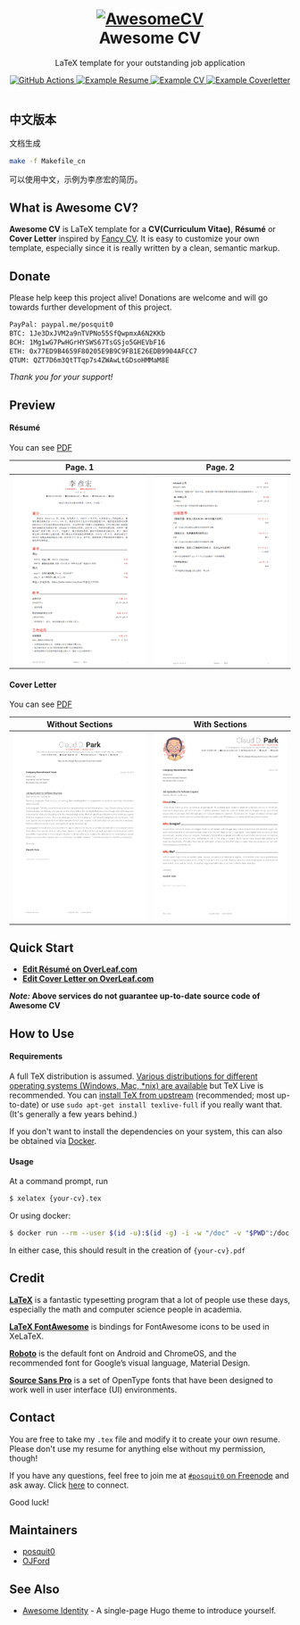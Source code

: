 <h1 align="center">
  <a href="https://github.com/realzhangm/Awesome-CV" title="AwesomeCV Documentation">
    <img alt="AwesomeCV" src="https://github.com/realzhangm/Awesome-CV/raw/master/icon.png" width="200px" height="200px" />
  </a>
  <br />
  Awesome CV
</h1>

<p align="center">
  LaTeX template for your outstanding job application
</p>

<div align="center">
  <a href="https://github.com/realzhangm/Awesome-CV/actions/workflows/main.yml">
    <img alt="GitHub Actions" src="https://github.com/realzhangm/Awesome-CV/actions/workflows/main.yml/badge.svg" />
  </a>
  <a href="https://raw.githubusercontent.com/realzhangm/Awesome-CV/master/examples_cn/resume.pdf">
    <img alt="Example Resume" src="https://img.shields.io/badge/resume-pdf-green.svg" />
  </a>
  <a href="https://raw.githubusercontent.com/realzhangm/Awesome-CV/master/examples_cn/cv.pdf">
    <img alt="Example CV" src="https://img.shields.io/badge/cv-pdf-green.svg" />
  </a>
  <a href="https://raw.githubusercontent.com/realzhangm/Awesome-CV/master/examples_cn/coverletter.pdf">
    <img alt="Example Coverletter" src="https://img.shields.io/badge/coverletter-pdf-green.svg" />
  </a>
</div>

<br />

## 中文版本

文档生成

```bash
make -f Makefile_cn
```

可以使用中文，示例为李彦宏的简历。

## What is Awesome CV?

**Awesome CV** is LaTeX template for a **CV(Curriculum Vitae)**, **Résumé** or **Cover Letter** inspired by [Fancy CV](https://www.sharelatex.com/templates/cv-or-resume/fancy-cv). It is easy to customize your own template, especially since it is really written by a clean, semantic markup.


## Donate

Please help keep this project alive! Donations are welcome and will go towards further development of this project.

    PayPal: paypal.me/posquit0
    BTC: 1Je3DxJVM2a9nTVPNo55SfQwpmxA6N2KKb
    BCH: 1Mg1wG7PwHGrHYSWS67TsGSjo5GHEVbF16
    ETH: 0x77ED9B4659F80205E9B9C9FB1E26EDB9904AFCC7
    QTUM: QZT7D6m3QtTTqp7s4ZWAwLtGDsoHMMaM8E

*Thank you for your support!*

## Preview

#### Résumé

You can see [PDF](https://raw.githubusercontent.com/realzhangm/Awesome-CV/master/examples_cn/resume.pdf)

| Page. 1 | Page. 2 |
|:---:|:---:|
| [![Résumé](https://raw.githubusercontent.com/realzhangm/Awesome-CV/master/examples_cn/resume-0.png)](https://raw.githubusercontent.com/realzhangm/Awesome-CV/master/examples_cn/resume.pdf)  | [![Résumé](https://raw.githubusercontent.com/realzhangm/Awesome-CV/master/examples_cn/resume-1.png)](https://raw.githubusercontent.com/realzhangm/Awesome-CV/master/examples_cn/resume.pdf) |

#### Cover Letter

You can see [PDF](https://raw.githubusercontent.com/realzhangm/Awesome-CV/master/examples_cn/coverletter.pdf)

| Without Sections | With Sections |
|:---:|:---:|
| [![Cover Letter(Traditional)](https://raw.githubusercontent.com/realzhangm/Awesome-CV/master/examples_cn/coverletter-0.png)](https://raw.githubusercontent.com/realzhangm/Awesome-CV/master/examples_cn/coverletter.pdf)  | [![Cover Letter(Awesome)](https://raw.githubusercontent.com/realzhangm/Awesome-CV/master/examples_cn/coverletter-1.png)](https://raw.githubusercontent.com/realzhangm/Awesome-CV/master/examples_cn/coverletter.pdf) |


## Quick Start

* [**Edit Résumé on OverLeaf.com**](https://www.overleaf.com/latex/templates/awesome-cv/tvmzpvdjfqxp)
* [**Edit Cover Letter on OverLeaf.com**](https://www.overleaf.com/latex/templates/awesome-cv-cover-letter/pfzzjspkthbk)

**_Note:_ Above services do not guarantee up-to-date source code of Awesome CV**


## How to Use

#### Requirements

A full TeX distribution is assumed.  [Various distributions for different operating systems (Windows, Mac, \*nix) are available](http://tex.stackexchange.com/q/55437) but TeX Live is recommended.
You can [install TeX from upstream](https://tex.stackexchange.com/q/1092) (recommended; most up-to-date) or use `sudo apt-get install texlive-full` if you really want that.  (It's generally a few years behind.)

If you don't want to install the dependencies on your system, this can also be obtained via [Docker](https://docker.com).

#### Usage

At a command prompt, run

```bash
$ xelatex {your-cv}.tex
```

Or using docker:

```bash
$ docker run --rm --user $(id -u):$(id -g) -i -w "/doc" -v "$PWD":/doc thomasweise/texlive make
```

In either case, this should result in the creation of ``{your-cv}.pdf``


## Credit

[**LaTeX**](https://www.latex-project.org) is a fantastic typesetting program that a lot of people use these days, especially the math and computer science people in academia.

[**LaTeX FontAwesome**](https://github.com/furl/latex-fontawesome) is bindings for FontAwesome icons to be used in XeLaTeX.

[**Roboto**](https://github.com/google/roboto) is the default font on Android and ChromeOS, and the recommended font for Google’s visual language, Material Design.

[**Source Sans Pro**](https://github.com/adobe-fonts/source-sans-pro) is a set of OpenType fonts that have been designed to work well in user interface (UI) environments.


## Contact

You are free to take my `.tex` file and modify it to create your own resume. Please don't use my resume for anything else without my permission, though!

If you have any questions, feel free to join me at [`#posquit0` on Freenode](irc://irc.freenode.net/posquit0) and ask away. Click [here](https://kiwiirc.com/client/irc.freenode.net/posquit0) to connect.

Good luck!


## Maintainers
- [posquit0](https://github.com/posquit0)
- [OJFord](https://github.com/OJFord)


## See Also

* [Awesome Identity](https://github.com/posquit0/hugo-awesome-identity) - A single-page Hugo theme to introduce yourself.
